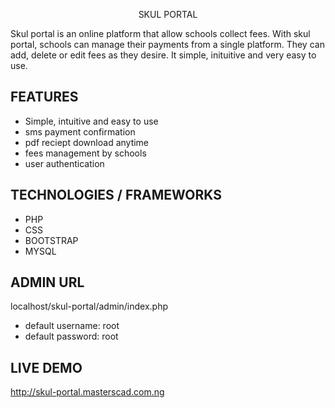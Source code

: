 <p align="center">SKUL PORTAL</p>
Skul portal is an online platform that allow schools collect fees. With skul portal, schools can
manage their payments from a single platform. They can add, delete or edit fees as they desire. It simple, inituitive and very easy to use.


## FEATURES

- Simple, intuitive and easy to use
- sms payment confirmation
- pdf reciept download anytime
- fees management by schools
- user authentication


## TECHNOLOGIES / FRAMEWORKS
- PHP
- CSS
- BOOTSTRAP
- MYSQL

## ADMIN URL
localhost/skul-portal/admin/index.php
- default username: root
- default password: root

## LIVE DEMO
http://skul-portal.masterscad.com.ng


